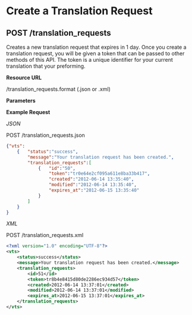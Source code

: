 Create a Translation Request
============================

POST /translation_requests
--------------------------

Creates a new translation request that expires in 1 day.  Once you create a translation request,  you will be given a token that can be passed to other methods of this API.  The token is a unique identifier for your current translation that your preforming.

**Resource URL**

/translation_requests.format (.json or .xml)

**Parameters**

**Example Request**

_JSON_

POST /translation_requests.json

```json
{"vts":
	{	"status":"success",
		"message":"Your translation request has been created.",
		"translation_requests":[
			{	"id":"50",
				"token":"tr0e64e2cf095a611e8ba33b417",
				"created":"2012-06-14 13:35:40",
				"modified":"2012-06-14 13:35:40",
				"expires_at":"2012-06-15 13:35:40"
			}
		]
	}
}
```

_XML_

POST /translation_requests.xml

```xml
<?xml version="1.0" encoding="UTF-8"?>
<vts>
	<status>success</status>
	<message>Your translation request has been created.</message>
	<translation_requests>
		<id>51</id>
		<token>tr8b4e8415d80de2286ec934d57</token>
		<created>2012-06-14 13:37:01</created>
		<modified>2012-06-14 13:37:01</modified>
		<expires_at>2012-06-15 13:37:01</expires_at>
	</translation_requests>
</vts>
```